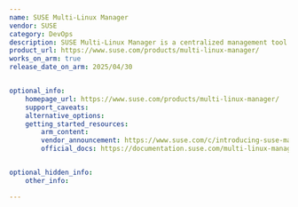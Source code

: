 ```yaml
---
name: SUSE Multi-Linux Manager
vendor: SUSE
category: DevOps
description: SUSE Multi-Linux Manager is a centralized management tool that simplifies and automates the provisioning, patching, configuration, and compliance of Linux systems across physical, virtual, container, cloud, and edge environments. It helps streamline operations, enforce security policies, and reduce complexity in managing diverse Linux deployments.
product_url: https://www.suse.com/products/multi-linux-manager/
works_on_arm: true
release_date_on_arm: 2025/04/30


optional_info:
    homepage_url: https://www.suse.com/products/multi-linux-manager/
    support_caveats:
    alternative_options:
    getting_started_resources:
        arm_content:
        vendor_announcement: https://www.suse.com/c/introducing-suse-manager-5-0/
        official_docs: https://documentation.suse.com/multi-linux-manager


optional_hidden_info:
    other_info: 

---
```

